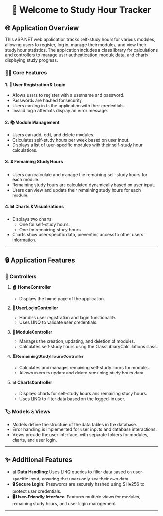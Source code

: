 <h1 align="center">👋 Welcome to Study Hour Tracker </h1>

## 🌐 Application Overview
This ASP.NET web application tracks self-study hours for various modules, allowing users to register, log in, manage their modules, and view their study hour statistics. The application includes a class library for calculations and controllers to manage user authentication, module data, and charts displaying study progress.

### 🧑‍💻 Core Features

#### 1. **📝 User Registration & Login**
   - Allows users to register with a username and password.
   - Passwords are hashed for security.
   - Users can log in to the application with their credentials.
   - Invalid login attempts display an error message.

#### 2. **📚 Module Management**
   - Users can add, edit, and delete modules.
   - Calculates self-study hours per week based on user input.
   - Displays a list of user-specific modules with their self-study hour calculations.

#### 3. **⏳ Remaining Study Hours**
   - Users can calculate and manage the remaining self-study hours for each module.
   - Remaining study hours are calculated dynamically based on user input.
   - Users can view and update their remaining study hours for each module.

#### 4. **📊 Charts & Visualizations**
   - Displays two charts:
     - One for self-study hours.
     - One for remaining study hours.
   - Charts show user-specific data, preventing access to other users' information.

---

## 🔒 Application Features

### 🔧 Controllers
1. **🏠 HomeController**
   - Displays the home page of the application.

2. **🔑 UserLoginController**
   - Handles user registration and login functionality.
   - Uses LINQ to validate user credentials.

3. **📘 ModuleController**
   - Manages the creation, updating, and deletion of modules.
   - Calculates self-study hours using the ClassLibraryCalculations class.

4. **⏳ RemainingStudyHoursController**
   - Calculates and manages remaining self-study hours for modules.
   - Allows users to update and delete remaining study hours data.

5. **📊 ChartsController**
   - Displays charts for self-study hours and remaining study hours.
   - Uses LINQ to filter data based on the logged-in user.

### 🏷️ Models & Views
   - Models define the structure of the data tables in the database.
   - Error handling is implemented for user inputs and database interactions.
   - Views provide the user interface, with separate folders for modules, charts, and user login.

---

## ✨ Additional Features

- **📊 Data Handling:** Uses LINQ queries to filter data based on user-specific input, ensuring that users only see their own data.
- **🔒 Secure Login:** Passwords are securely hashed using SHA256 to protect user credentials.
- **🖥️ User-Friendly Interface:** Features multiple views for modules, remaining study hours, and user login management.

---
